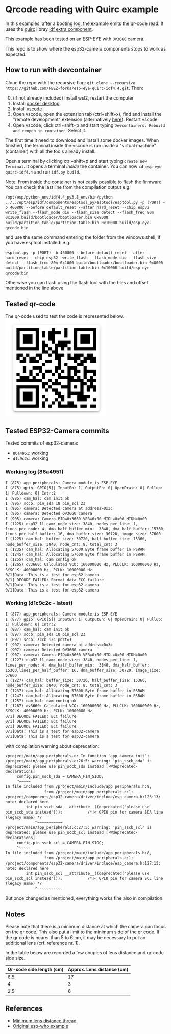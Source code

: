 # Qrcode reading with Quirc example

In this examples, after a booting log, the example emits the qr-code read.
It uses the [quirc](https://github.com/dlbeer/quirc) libray [idf extra component](https://github.com/espressif/idf-extra-components/tree/master/quirc).

This example has been tested on an ESP-EYE with `OV3660` camera.

This repo is to show where the esp32-camera components stops to work as expected.


## How to run with devcontainer

Clone the repo with the recursive flag: `git clone --recursive https://github.com/FBEZ-forks/esp-eye-quirc-idf4.4.git`. Then:

0. (if not already included) Install wsl2, restart the computer
1. Install [docker desktop](https://www.docker.com/products/docker-desktop/)
2. Install [vscode](https://code.visualstudio.com/download)
3. Open vscode, open the extension tab (ctrl+shift+x), find and install the "remote development" extension (alternatively [here](https://marketplace.visualstudio.com/items?itemName=ms-vscode-remote.vscode-remote-extensionpack)). Restart vscode
4. Open vscode, click ctrl+shift+p and start typing `Devcontainers: Rebuild and reopen in container`. Select it.

The first time it need to download and install some docker images. When finished, the terminal inside the vscode is run inside a "virtual machine" (container) with all the tools already install. 

Open a terminal by clicking ctrl+shift+p and start typing `create new Terminal`. It opens a terminal _inside_ the container.
You can now `cd esp-eye-quirc-idf4.4` and run `idf.py build`. 

Note: From inside the container is not easily possible to flash the firmware! You can check the last line from the compilation output 
e.g.
```
/opt/esp/python_env/idf4.4_py3.8_env/bin/python ../../opt/esp/idf/components/esptool_py/esptool/esptool.py -p (PORT) -b 460800 --before default_reset --after hard_reset --chip esp32  write_flash --flash_mode dio --flash_size detect --flash_freq 80m 0x1000 build/bootloader/bootloader.bin 0x8000 build/partition_table/partition-table.bin 0x10000 build/esp-eye-qrcode.bin
```

and use the same command entering the folder from the windows shell, if you have esptool installed:
e.g.
```
esptool.py -p (PORT) -b 460800 --before default_reset --after hard_reset --chip esp32  write_flash --flash_mode dio --flash_size detect --flash_freq 80m 0x1000 build/bootloader/bootloader.bin 0x8000 build/partition_table/partition-table.bin 0x10000 build/esp-eye-qrcode.bin
```

Otherwise you can flash using the flash tool with the files and offset mentioned in the line above. 


## Tested qr-code

The qr-code used to test the code is represented below.
![tested qr code](extra/tested_qr_code.png)

## Tested ESP32-Camera commits

Tested commits of esp32-camera:
* `86a4951`: working  
* `d1c9c2c`: working

### Working log (86a4951)
```
I (875) app_peripherals: Camera module is ESP-EYE
I (875) gpio: GPIO[5]| InputEn: 1| OutputEn: 0| OpenDrain: 0| Pullup: 1| Pulldown: 0| Intr:2 
I (885) cam_hal: cam init ok
I (895) sccb: pin_sda 18 pin_scl 23
I (905) camera: Detected camera at address=0x3c
I (905) camera: Detected OV3660 camera
I (905) camera: Camera PID=0x3660 VER=0x00 MIDL=0x00 MIDH=0x00
I (1225) esp32 ll_cam: node_size: 3840, nodes_per_line: 1, lines_per_node: 4, dma_half_buffer_min:  3840, dma_half_buffer: 15360, lines_per_half_buffer: 16, dma_buffer_size: 30720, image_size: 57600
I (1225) cam_hal: buffer_size: 30720, half_buffer_size: 15360, node_buffer_size: 3840, node_cnt: 8, total_cnt: 3
I (1235) cam_hal: Allocating 57600 Byte frame buffer in PSRAM
I (1245) cam_hal: Allocating 57600 Byte frame buffer in PSRAM
I (1255) cam_hal: cam config ok
I (1265) ov3660: Calculated VCO: 160000000 Hz, PLLCLK: 160000000 Hz, SYSCLK: 40000000 Hz, PCLK: 10000000 Hz
0/1]Data: This is a test for esp32-camera
0/1] DECODE FAILED: Format data ECC failure
0/1]Data: This is a test for esp32-camera
0/1]Data: This is a test for esp32-camera
```

### Working (d1c9c2c - latest)
```
I (877) app_peripherals: Camera module is ESP-EYE
I (877) gpio: GPIO[5]| InputEn: 1| OutputEn: 0| OpenDrain: 0| Pullup: 1| Pulldown: 0| Intr:2   
I (887) cam_hal: cam init ok
I (897) sccb: pin_sda 18 pin_scl 23
I (897) sccb: sccb_i2c_port=1
I (907) camera: Detected camera at address=0x3c
I (907) camera: Detected OV3660 camera
I (907) camera: Camera PID=0x3660 VER=0x00 MIDL=0x00 MIDH=0x00
I (1227) esp32 ll_cam: node_size: 3840, nodes_per_line: 1, lines_per_node: 4, dma_half_buffer_min:  3840, dma_half_buffer: 15360,lines_per_half_buffer: 16, dma_buffer_size: 30720, image_size: 57600
I (1227) cam_hal: buffer_size: 30720, half_buffer_size: 15360, node_buffer_size: 3840, node_cnt: 8, total_cnt: 3
I (1237) cam_hal: Allocating 57600 Byte frame buffer in PSRAM
I (1247) cam_hal: Allocating 57600 Byte frame buffer in PSRAM
I (1257) cam_hal: cam config ok
I (1267) ov3660: Calculated VCO: 160000000 Hz, PLLCLK: 160000000 Hz, SYSCLK: 40000000 Hz, PCLK: 10000000 Hz
0/1] DECODE FAILED: ECC failure
0/1] DECODE FAILED: ECC failure
0/1] DECODE FAILED: ECC failure
0/1]Data: This is a test for esp32-camera
0/1]Data: This is a test for esp32-camera
```

with compilation warning about deprecation:
```
/project/main/app_peripherals.c: In function 'app_camera_init':
/project/main/app_peripherals.c:26:5: warning: 'pin_sscb_sda' is deprecated: please use pin_sccb_sda instead [-Wdeprecated-declarations]
     config.pin_sscb_sda = CAMERA_PIN_SIOD;
     ^~~~~~
In file included from /project/main/include/app_peripherals.h:8,
                 from /project/main/app_peripherals.c:1:
/project/components/esp32-camera/driver/include/esp_camera.h:123:13: note: declared here
         int pin_sscb_sda __attribute__((deprecated("please use pin_sccb_sda instead")));           /*!< GPIO pin for camera SDA line (legacy name) */
             ^~~~~~~~~~~~
/project/main/app_peripherals.c:27:5: warning: 'pin_sscb_scl' is deprecated: please use pin_sccb_scl instead [-Wdeprecated-declarations]
     config.pin_sscb_scl = CAMERA_PIN_SIOC;
     ^~~~~~
In file included from /project/main/include/app_peripherals.h:8,
                 from /project/main/app_peripherals.c:1:
/project/components/esp32-camera/driver/include/esp_camera.h:127:13: note: declared here
         int pin_sscb_scl __attribute__((deprecated("please use pin_sccb_scl instead")));           /*!< GPIO pin for camera SCL line (legacy name) */
             ^~~~~~~~~~~~
```

But once changed as mentioned, everything works fine also in compilation. 

## Notes

Please note that there is a minimum distance at which the camera can focus on the qr code. This also put a limit to the minimum side of the qr code. If the qr code is nearer than 5 to 6 cm, it may be necessary to put an additional lens (crf. reference nr. 1).

In the table below are recorded a few couples of lens distance and qr-code side size.  

| Qr-code side length (cm) | Approx. Lens distance (cm) |
|---|---|
|6.5 | 17 |
|4 | 3| 
|2.5|6|


## References

+ [Minimum lens distance thread](https://electronics.stackexchange.com/questions/458332/shortest-focus-distance-of-ov2640-camera-modules-with-fixed-focus)
+ [Original esp-who example](https://github.com/espressif/esp-who/tree/master/examples/code_recognition)
